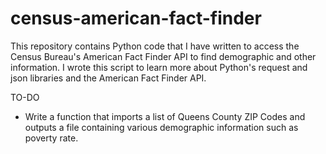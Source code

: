 # census-american-fact-finder
This repository contains Python code that I have written to access the Census Bureau's American Fact Finder API to find demographic and other information. I wrote this script to learn more about Python's request and json libraries and the American Fact Finder API.

TO-DO
* Write a function that imports a list of Queens County ZIP Codes and outputs a file containing various demographic information such as poverty rate.
